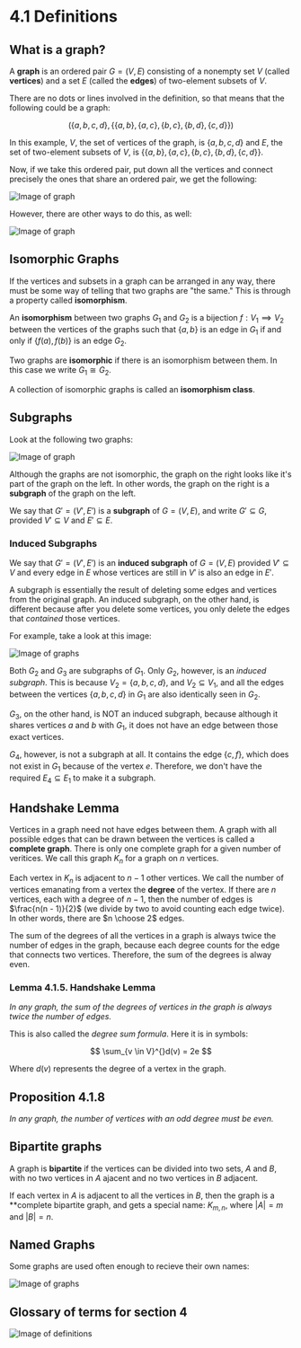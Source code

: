# 4.1 Definitions

## What is a graph?

A **graph** is an ordered pair $G = (V,E)$ consisting of a nonempty set $V$ (called **vertices**) and a set $E$ (called the **edges**) of two-element subsets of $V$.

There are no dots or lines involved in the definition, so that means that the following could be a graph:

$$
(\{a,b,c,d\},\{\{a,b\},\{a,c\},\{b,c\},\{b,d\},\{c,d\}\})
$$

In this example, $V$, the set of vertices of the graph, is $\{a,b,c,d\}$ and $E$, the set of two-element subsets of $V$, is $\{\{a,b\},\{a,c\},\{b,c\},\{b,d\},\{c,d\}\}$.

Now, if we take this ordered pair, put down all the vertices and connect precisely the ones that share an ordered pair, we get the following:

![Image of graph](4.1Images/4.1Image1.png)

However, there are other ways to do this, as well:

![Image of graph](4.1Images/4.1Image2.png)

## Isomorphic Graphs

If the vertices and subsets in a graph can be arranged in any way, there must be some way of telling that two graphs are "the same." This is through a property called **isomorphism**.

An **isomorphism** between two graphs $G_1$ and $G_2$ is a bijection $f: V_1 \implies V_2$ between the vertices of the graphs such that $\{a,b\}$ is an edge in $G_1$ if and only if $\{f(a),f(b)\}$ is an edge $G_2$.

Two graphs are **isomorphic** if there is an isomorphism between them. In this case we write $G_1 \cong G_2$.

A collection of isomorphic graphs is called an **isomorphism class**.

## Subgraphs

Look at the following two graphs:

![Image of graph](4.1Images/4.1Image3.png)

Although the graphs are not isomorphic, the graph on the right looks like it's part of the graph on the left. In other words, the graph on the right is a **subgraph** of the graph on the left.

We say that $G' = (V',E')$ is a **subgraph** of $G = (V,E)$, and write $G' \subseteq G$, provided $V' \subseteq V$ and $E' \subseteq E$.

### Induced Subgraphs

We say that $G' = (V',E')$ is an **induced subgraph** of $G = (V,E)$ provided $V' \subseteq V$ and every edge in $E$ whose vertices are still in $V'$ is also an edge in $E'$.

A subgraph is essentially the result of deleting some edges and vertices from the original graph. An induced subgraph, on the other hand, is different because after you delete some vertices, you only delete the edges that *contained* those vertices.

For example, take a look at this image:

![Image of graphs](4.1Images/4.1Image4.png)

Both $G_2$ and $G_3$ are subgraphs of $G_1$. Only $G_2$, however, is an *induced subgraph*. This is because $V_2 = \{a,b,c,d\}$, and $V_2 \subseteq V_1$, and all the edges between the vertices $\{a,b,c,d\}$ in $G_1$ are also identically seen in $G_2$.

$G_3$, on the other hand, is NOT an induced subgraph, because although it shares vertices $a$ and $b$ with $G_1$, it does not have an edge between those exact vertices.

$G_4$, however, is not a subgraph at all. It contains the edge $\{c,f\}$, which does not exist in $G_1$ because of the vertex $e$. Therefore, we don't have the required $E_4 \subseteq E_1$ to make it a subgraph.

## Handshake Lemma

Vertices in a graph need not have edges between them. A graph with all possible edges that can be drawn between the vertices is called a **complete graph**. There is only one complete graph for a given number of veritices. We call this graph $K_n$ for a graph on $n$ vertices.

Each vertex in $K_n$ is adjacent to $n - 1$ other vertices. We call the number of vertices emanating from a vertex the **degree** of the vertex. If there are $n$ vertices, each with a degree of $n - 1$, then the number of edges is $\frac{n(n - 1)}{2}$ (we divide by two to avoid counting each edge twice). In other words, there are $n \choose 2$ edges.

The sum of the degrees of all the vertices in a graph is always twice the number of edges in the graph, because each degree counts for the edge that connects two vertices. Therefore, the sum of the degrees is alway even.

### Lemma 4.1.5. Handshake Lemma

*In any graph, the sum of the degrees of vertices in the graph is always twice the number of edges.*

This is also called the *degree sum formula*. Here it is in symbols:

$$
\sum_{v \in V}^{}d(v) = 2e
$$

Where $d(v)$ represents the degree of a vertex in the graph.

## Proposition 4.1.8

*In any graph, the number of vertices with an odd degree must be even.*

## Bipartite graphs

A graph is **bipartite** if the vertices can be divided into two sets, $A$ and $B$, with no two vertices in $A$ ajacent and no two vertices in $B$ adjacent.

If each vertex in $A$ is adjacent to all the vertices in $B$, then the graph is a **complete bipartite graph, and gets a special name: $K_{m,n}$, where $|A| = m$ and $|B| = n$.

## Named Graphs

Some graphs are used often enough to recieve their own names:

![Image of graphs](4.1Images/4.1Image5.png)

## Glossary of terms for section 4

![Image of definitions](4.1Images/4.1Image6.png)
